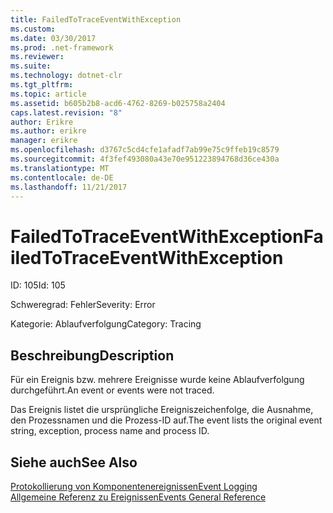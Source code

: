 ```yaml
---
title: FailedToTraceEventWithException
ms.custom: 
ms.date: 03/30/2017
ms.prod: .net-framework
ms.reviewer: 
ms.suite: 
ms.technology: dotnet-clr
ms.tgt_pltfrm: 
ms.topic: article
ms.assetid: b605b2b8-acd6-4762-8269-b025758a2404
caps.latest.revision: "8"
author: Erikre
ms.author: erikre
manager: erikre
ms.openlocfilehash: d3767c5cd4cfe1afadf7ab99e75c9ffeb19c8579
ms.sourcegitcommit: 4f3fef493080a43e70e951223894768d36ce430a
ms.translationtype: MT
ms.contentlocale: de-DE
ms.lasthandoff: 11/21/2017
---
```

# <a name="failedtotraceeventwithexception"></a><span data-ttu-id="f04d5-102">FailedToTraceEventWithException</span><span class="sxs-lookup"><span data-stu-id="f04d5-102">FailedToTraceEventWithException</span></span>
<span data-ttu-id="f04d5-103">ID: 105</span><span class="sxs-lookup"><span data-stu-id="f04d5-103">Id: 105</span></span>  
  
 <span data-ttu-id="f04d5-104">Schweregrad: Fehler</span><span class="sxs-lookup"><span data-stu-id="f04d5-104">Severity: Error</span></span>  
  
 <span data-ttu-id="f04d5-105">Kategorie: Ablaufverfolgung</span><span class="sxs-lookup"><span data-stu-id="f04d5-105">Category: Tracing</span></span>  
  
## <a name="description"></a><span data-ttu-id="f04d5-106">Beschreibung</span><span class="sxs-lookup"><span data-stu-id="f04d5-106">Description</span></span>  
 <span data-ttu-id="f04d5-107">Für ein Ereignis bzw. mehrere Ereignisse wurde keine Ablaufverfolgung durchgeführt.</span><span class="sxs-lookup"><span data-stu-id="f04d5-107">An event or events were not traced.</span></span>  
  
 <span data-ttu-id="f04d5-108">Das Ereignis listet die ursprüngliche Ereigniszeichenfolge, die Ausnahme, den Prozessnamen und die Prozess-ID auf.</span><span class="sxs-lookup"><span data-stu-id="f04d5-108">The event lists the original event string, exception, process name and process ID.</span></span>  
  
## <a name="see-also"></a><span data-ttu-id="f04d5-109">Siehe auch</span><span class="sxs-lookup"><span data-stu-id="f04d5-109">See Also</span></span>  
 [<span data-ttu-id="f04d5-110">Protokollierung von Komponentenereignissen</span><span class="sxs-lookup"><span data-stu-id="f04d5-110">Event Logging</span></span>](../../../../../docs/framework/wcf/diagnostics/event-logging/index.md)  
 [<span data-ttu-id="f04d5-111">Allgemeine Referenz zu Ereignissen</span><span class="sxs-lookup"><span data-stu-id="f04d5-111">Events General Reference</span></span>](../../../../../docs/framework/wcf/diagnostics/event-logging/events-general-reference.md)
